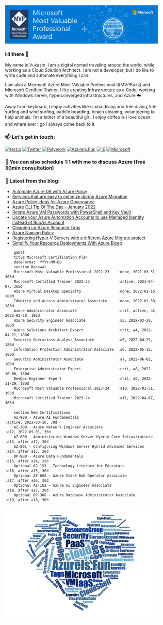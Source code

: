 ![Microsoft MVP](/assets/img/MVP_SocialGraphics_LinkedIn_1584x396px_Opt-4.jpg)

### Hi there 👋

My name is Vukasin. I am a digital nomad traveling around the world, while working as a Cloud Solution Architect. I am not a developer, but I do like to write code and automate everything I can.

I am also a Microsoft Azure Most Valuable Professional (#MVPBuzz) and Microsoft Certified Trainer. I like creating Infrastructure as a Code, working with Windows server, hyperconverged infrastructures, and Azure ☁️

Away from keyboard, I enjoy activities like scuba diving and free diving, kite surfing and wind surfing, paddle boarding, beach cleaning, volunteering to help animals. I'm a father of a beautiful girl. I enjoy coffee ☕️ I love ocean and where ever I go I always come back to it.

### 📫  Let's get in touch:

[![terzic](https://img.shields.io/badge/linkedin-%230077B5.svg?style=for-the-badge&logo=linkedin&logoColor=white)](https://www.linkedin.com/in/terzic/)
[![Twitter](https://img.shields.io/badge/twitter-%231DA1F2.svg?style=for-the-badge&logo=Twitter&logoColor=white)](https://twitter.com/MrTerzic)
[![Polywork](https://img.shields.io/badge/Polywork-543DE0?style=for-the-badge&logo=polywork&logoColor=white)](https://www.polywork.com/vukasin)
[![AzureIs.Fun](https://img.shields.io/badge/blog-0078D4.svg?style=for-the-badge&logo=azure-devops&logoColor=white)](https://azureis.fun)
[![IE](https://img.shields.io/badge/website-0076D6?style=for-the-badge&logo=Internet%20Explorer&logoColor=white)](http://vukasinterzic.com)
[![Microsoft](https://img.shields.io/badge/MVP-0078D4?style=for-the-badge&logo=microsoft&logoColor=white)](https://mvp.microsoft.com/en-us/PublicProfile/5003864?fullName=Vukasin%20Terzic)

### 🤙 You can also schedule 1:1 with me to discuss Azure (free 30min consultation)

### 📝 Latest from the blog:

<!-- AzureIs.Fun:START -->
- [Automate Azure DR with Azure Policy](https://azureis.fun/posts/Automate-Azure-DR-with-Azure-Policy/)
- [Services that are easy to optimize during Azure Migration](https://azureis.fun/posts/Services-that-are-easy-to-optimize-during-Azure-Migration/)
- [Azure Policy ideas for Azure Governance](https://azureis.fun/posts/Azure-Policy-ideas-for-Azure-Governance/)
- [Azure CLI Tip Of The Day - January 2022](https://azureis.fun/posts/Azure-CLI-Tip-Of-The-Day-1-31/)
- [Rotate Azure VM Passwords with PowerShell and Key Vault](https://azureis.fun/posts/Rotate-Azure-VM-admin-password-with-PowerShell-and-KeyVault/)
- [Update your Azure Automation Accounts to use Managed Identity instead of RunAs Account](https://azureis.fun/posts/Update-Azure-Automation-Account-To-Use-Managed-Identity/)
- [Cleaning up Azure Resource Tags](https://azureis.fun/posts/Cleaning-Up-Azure-Resource-Tags/)
- [Azure Naming Policy](https://azureis.fun/posts/Azure-Naming-Policy/)
- [Registering Hyper-V Servers with a different Azure Migrate project](https://azureis.fun/posts/Registering-HyperV-Servers-With-A-Different-Azure-Migration-Project/)
- [Simplify Your Resource Deployments With Azure Bicep](https://azureis.fun/posts/Simplify-Your-Resource-Deployments-With-Azure-Bicep/)
<!-- AzureIs.Fun:END -->


```mermaid
    gantt
    title Microsoft Certification Plan
    dateFormat  YYYY-MM-DD
    section Renewal
    Microsoft Most Valuable Professional 2022-23    :done, 2021-03-31, 365d
    Microsoft Certified Trainer 2022-23             :active, 2021-04-07, 365d
    Azure Virtual Desktop Specialty                 :done, 2022-01-16, 180d
    Identity and Access Administrator Associate     :done, 2022-01-30, 180d
    Azure Administrator Associate                   :crit, active, a2, 2022-02-28, 180d
    Azure Security Engineer Associate               :a3, 2022-03-30, 180d
    Azure Solutions Architect Expert                :crit, a4, 2022-04-21, 180d
    Security Operations Analyst Associate           :a5, 2022-04-29, 180d
    Information Protection Administrator Associate  :a6, 2022-05-13, 180d
    Security Administrator Associate                :a7, 2022-06-02, 180d
    Enterprise Administrator Expert                 :crit, a8, 2022-10-06, 180d
    DevOps Engineer Expert                          :crit, a9, 2022-11-29, 180d
    Microsoft Most Valuable Professional 2023-24    :a10, 2022-03-31, 365d
    Microsoft Certified Trainer 2023-24             :a11, 2022-04-07, 365d

    section New Certifications
    AI-900 - Azure AI Fundamentals                                      :active, 2022-03-10, 30d
    AZ-700 - Azure Network Engineer Associate                           :a12, 2022-05-01, 30d
    AZ-800 - Administering Windows Server Hybrid Core Infrastructure    :a13, after a12, 30d
    AZ-801 - Configuring Windows Server Hybrid Advanced Services        :a14, after a13, 30d
    DP-900 - Azure Data Fundamentals                                    :a15, after a14, 15d
    Optional 62-193 - Technology Literacy for Educators                 :a16, after a15, 30d
    Optional AZ-600 - Azure Stack Hub Operator Associate                :a17, after a16, 30d
    Optional AI-102 - Azure AI Engineer Associate                       :a18, after a17, 30d
    Optional DP-300 - Azure Database Administrator Associate            :a19, after a18, 30d
```

![Azure Is Fun](/assets/img/azure-is-fun-wordcloud-azure-hearth.png)


<!--
**vukasinterzic/vukasinterzic** is a ✨ _special_ ✨ repository because its `README.md` (this file) appears on your GitHub profile.

Here are some ideas to get you started:

- 🔭 I’m currently working on ...
- 🌱 I’m currently learning ...
- 👯 I’m looking to collaborate on ...
- 🤔 I’m looking for help with ...
- 💬 Ask me about ...
- 📫 How to reach me: ...
- 😄 Pronouns: ...
- ⚡ Fun fact: ...
-->
